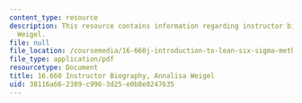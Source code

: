 ```yaml
---
content_type: resource
description: This resource contains information regarding instructor biography, Annalisa
  Weigel.
file: null
file_location: /coursemedia/16-660j-introduction-to-lean-six-sigma-methods-january-iap-2012/38116a662389c9963d25e0b8e8247635_MIT16_660JIAP12_weigel.pdf
file_type: application/pdf
resourcetype: Document
title: 16.660 Instructor Biography, Annalisa Weigel
uid: 38116a66-2389-c996-3d25-e0b8e8247635
---
```


